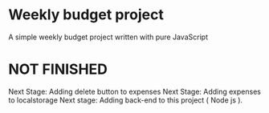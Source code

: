 # Weekly budget project

A simple weekly budget project written with pure JavaScript 

# NOT FINISHED
Next Stage: Adding delete button to expenses
Next Stage: Adding expenses to localstorage
Next stage: Adding back-end to this project ( Node js ).
